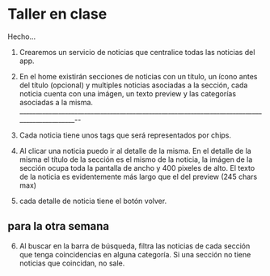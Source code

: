 # Taller en clase

Hecho...

1. Crearemos un servicio de noticias que centralice todas las noticias del app.
2. En el home existirán secciones de noticias con un título, un ícono antes del título (opcional) y multiples noticias asociadas a la sección, cada noticia cuenta con una imágen, un texto preview y las categorías asociadas a la misma.
____________________________________________________________________________________________--

3. Cada noticia tiene unos tags que será representados por chips.
4. Al clicar una noticia puedo ir al detalle de la misma. En el detalle de la misma el título de la sección es el mismo de la noticia, la imágen de la sección ocupa toda la pantalla de ancho y 400 pixeles de alto. El texto de la noticia es evidentemente más largo que el del preview (245 chars max)
5. cada detalle de noticia tiene el botón volver.
## para la otra semana
6. Al buscar en la barra de búsqueda, filtra las noticias de cada sección que tenga coincidencias en alguna categoría. Si una sección no tiene noticias que coincidan, no sale.
